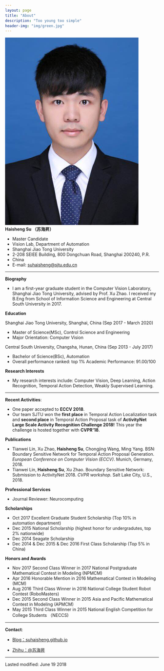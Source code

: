 ```yaml
---
layout: page
title: "About"
description: "Too young too simple"
header-img: "img/green.jpg"
---
```

![alt text](/img/SHS.jpg "Title")
**Haisheng Su （苏海昇）**
- Master Candidate
- Vision Lab, Department of Automation
- Shanghai Jiao Tong University
- 2-208 SEIEE Building, 800 Dongchuan Road, Shanghai 200240, P.R. 
- China 
- E-mail: suhaisheng@sjtu.edu.cn

---

**Biography**
- I am a first-year graduate student in the Computer Vision Laboratory, Shanghai Jiao Tong University, advised by Prof. Xu Zhao. I received my B.Eng from School of Information Science and Engineering at Central South University in 2017.

**Education**

Shanghai Jiao Tong University, Shanghai, China (Sep 2017 - March 2020)
- Master of Science(MSc), Control Science and Engineering
- Major Orientation: Computer Vision

Central South University, Changsha, Hunan, China (Sep 2013 - July 2017)
- Bachelor of Science(BSc), Automation
- Overall performance ranked: top 1%   Academic Performance: 91.00/100

**Research Interests**
- My research interests include: Computer Vision, Deep Learning, Action Recognition, Temporal Action Detection, Weakly Supervised Learning.

---

**Recent Activities**:
- One paper accepted to **ECCV 2018**.
- Our team SJTU won the **first place** in Temporal Action Localization task and **second place** in Temporal Action Proposal task of **ActivityNet Large Scale Activity Recognition Challenge 2018!** This year the challenge is hosted together with **CVPR'18**.

**Publications**
- Tianwei Lin, Xu Zhao, **Haisheng Su**, Chongjing Wang, Ming Yang. BSN: Boundary Sensitive Network for Temporal Action Proposal Generation. *European Conference on Computer Vision (ECCV)*. Munich, Germany, 2018. 
- Tianwei Lin, **Haisheng Su**, Xu Zhao. Boundary Sensitive Network: Submission to ActivityNet 2018. *CVPR workshop*. Salt Lake City, U.S., 2018.

**Professional Services**
- Journal Reviewer: Neurocomputing

**Scholarships**
- Oct 2017 Excellent Graduate Student Scholarship (Top 10% in automation department)
- Dec 2015 National Scholarship (highest honor for undergradutes, top 2% nationwide)
- Dec 2014 Seagate Scholarship
- Dec 2014 & Dec 2015 & Dec 2016 First Class Scholarship (Top 5% in China)

**Honors and Awards**
- Nov 2017 Second Class Winner in 2017 National Postgraduate Mathematical Contest in Modeling (NPMCM)
- Apr 2016 Honorable Mention in 2016 Mathematical Contest in Modeling (MCM)
- Aug 2016 Third Class Winner in 2016 National College Student Robot Contest (RoboMasters)
- Dec 2015 Second Class Winner in 2015 Asia and Pacific Mathematical Contest in Modeling (APMCM)
- May 2015 Third Class Winner in 2015 National English Competition for College Students （NECCS)

---

**Contact**:

- [Blog：suhaisheng.github.io](suhaisheng.github.io)

- [Zhihu：@苏海昇](https://www.zhihu.com/people/sjtushs)

---
Lasted modified: June 19 2018







